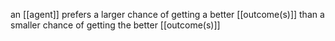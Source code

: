 an [[agent]] prefers a larger chance of getting a better [[outcome(s)]] than a smaller chance of getting the better [[outcome(s)]]

